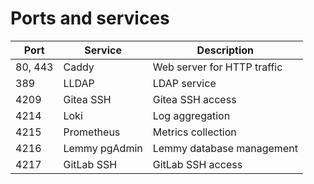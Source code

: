 # Ports and services

| Port    | Service       | Description                 |
| ------- | ------------- | --------------------------- |
| 80, 443 | Caddy         | Web server for HTTP traffic |
| 389     | LLDAP         | LDAP service                |
| 4209    | Gitea SSH     | Gitea SSH access            |
| 4214    | Loki          | Log aggregation             |
| 4215    | Prometheus    | Metrics collection          |
| 4216    | Lemmy pgAdmin | Lemmy database management   |
| 4217    | GitLab SSH    | GitLab SSH access           |
